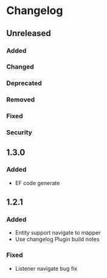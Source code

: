 # Changelog

## Unreleased

### Added

### Changed

### Deprecated

### Removed

### Fixed

### Security

## 1.3.0

### Added
- EF code generate

## 1.2.1

### Added
- Entity support navigate to mapper
- Use changelog Plugin build notes

### Fixed
- Listener navigate bug fix
